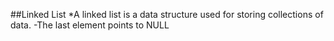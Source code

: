 ##Linked List
  *A linked list is a data structure used for storing collections of data.
    -The last element points to NULL

